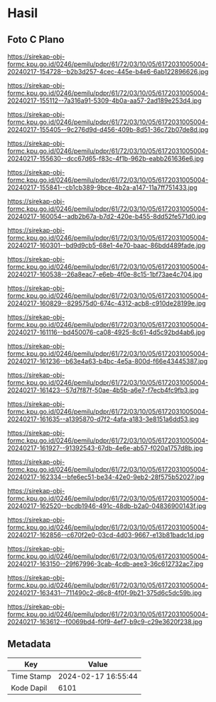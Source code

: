 # Hasil

## Foto C Plano

https://sirekap-obj-formc.kpu.go.id/0246/pemilu/pdpr/61/72/03/10/05/6172031005004-20240217-154728--b2b3d257-4cec-445e-b4e6-6ab122896626.jpg

https://sirekap-obj-formc.kpu.go.id/0246/pemilu/pdpr/61/72/03/10/05/6172031005004-20240217-155112--7a316a91-5309-4b0a-aa57-2ad189e253d4.jpg

https://sirekap-obj-formc.kpu.go.id/0246/pemilu/pdpr/61/72/03/10/05/6172031005004-20240217-155405--9c276d9d-d456-409b-8d51-36c72b07de8d.jpg

https://sirekap-obj-formc.kpu.go.id/0246/pemilu/pdpr/61/72/03/10/05/6172031005004-20240217-155630--dcc67d65-f83c-4f1b-962b-eabb261636e6.jpg

https://sirekap-obj-formc.kpu.go.id/0246/pemilu/pdpr/61/72/03/10/05/6172031005004-20240217-155841--cb1cb389-9bce-4b2a-a147-11a7ff751433.jpg

https://sirekap-obj-formc.kpu.go.id/0246/pemilu/pdpr/61/72/03/10/05/6172031005004-20240217-160054--adb2b67a-b7d2-420e-b455-8dd52fe571d0.jpg

https://sirekap-obj-formc.kpu.go.id/0246/pemilu/pdpr/61/72/03/10/05/6172031005004-20240217-160301--bd9d9cb5-68e1-4e70-baac-86bdd489fade.jpg

https://sirekap-obj-formc.kpu.go.id/0246/pemilu/pdpr/61/72/03/10/05/6172031005004-20240217-160538--26a8eac7-e6eb-4f0e-8c15-1bf73ae4c704.jpg

https://sirekap-obj-formc.kpu.go.id/0246/pemilu/pdpr/61/72/03/10/05/6172031005004-20240217-160829--829575d0-674c-4312-acb8-c910de28199e.jpg

https://sirekap-obj-formc.kpu.go.id/0246/pemilu/pdpr/61/72/03/10/05/6172031005004-20240217-161116--bd450076-ca08-4925-8c61-4d5c92bd4ab6.jpg

https://sirekap-obj-formc.kpu.go.id/0246/pemilu/pdpr/61/72/03/10/05/6172031005004-20240217-161236--b63e4a63-b4bc-4e5a-800d-f66e43445387.jpg

https://sirekap-obj-formc.kpu.go.id/0246/pemilu/pdpr/61/72/03/10/05/6172031005004-20240217-161423--57d7f87f-50ae-4b5b-a6e7-f7ecb4fc9fb3.jpg

https://sirekap-obj-formc.kpu.go.id/0246/pemilu/pdpr/61/72/03/10/05/6172031005004-20240217-161635--a1395870-d7f2-4afa-a183-3e8151a6dd53.jpg

https://sirekap-obj-formc.kpu.go.id/0246/pemilu/pdpr/61/72/03/10/05/6172031005004-20240217-161927--91392543-67db-4e6e-ab57-f020a1757d8b.jpg

https://sirekap-obj-formc.kpu.go.id/0246/pemilu/pdpr/61/72/03/10/05/6172031005004-20240217-162334--bfe6ec51-be34-42e0-9eb2-28f575b52027.jpg

https://sirekap-obj-formc.kpu.go.id/0246/pemilu/pdpr/61/72/03/10/05/6172031005004-20240217-162520--bcdb1946-491c-48db-b2a0-04836900143f.jpg

https://sirekap-obj-formc.kpu.go.id/0246/pemilu/pdpr/61/72/03/10/05/6172031005004-20240217-162856--c670f2e0-03cd-4d03-9667-e13b81badc1d.jpg

https://sirekap-obj-formc.kpu.go.id/0246/pemilu/pdpr/61/72/03/10/05/6172031005004-20240217-163150--29f67996-3cab-4cdb-aee3-36c612732ac7.jpg

https://sirekap-obj-formc.kpu.go.id/0246/pemilu/pdpr/61/72/03/10/05/6172031005004-20240217-163431--711490c2-d6c8-4f0f-9b21-375d6c5dc59b.jpg

https://sirekap-obj-formc.kpu.go.id/0246/pemilu/pdpr/61/72/03/10/05/6172031005004-20240217-163612--f0069bd4-f0f9-4ef7-b9c9-c29e3620f238.jpg


## Metadata

| Key        | Value               |
| ---------- | ------------------- |
| Time Stamp | 2024-02-17 16:55:44 |
| Kode Dapil | 6101                |



